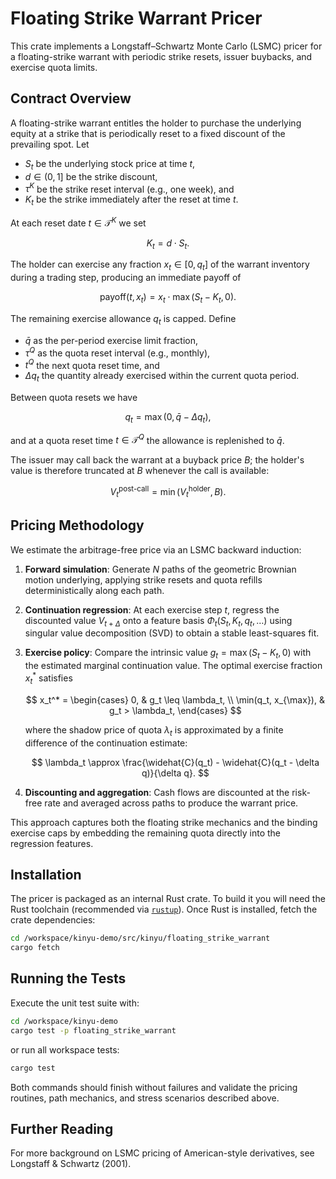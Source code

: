 # Floating Strike Warrant Pricer

This crate implements a Longstaff–Schwartz Monte Carlo (LSMC) pricer for a floating-strike warrant with periodic strike resets, issuer buybacks, and exercise quota limits.

## Contract Overview

A floating-strike warrant entitles the holder to purchase the underlying equity at a strike that is periodically reset to a fixed discount of the prevailing spot. Let

- $S_t$ be the underlying stock price at time $t$,
- $d \in (0,1]$ be the strike discount,
- $\tau^K$ be the strike reset interval (e.g., one week), and
- $K_t$ be the strike immediately after the reset at time $t$.

At each reset date $t \in \mathcal{T}^K$ we set

$$
K_t = d \cdot S_t.
$$

The holder can exercise any fraction $x_t \in [0, q_t]$ of the warrant inventory during a trading step, producing an immediate payoff of

$$
\text{payoff}(t, x_t) = x_t \cdot \max(S_t - K_t, 0).
$$

The remaining exercise allowance $q_t$ is capped. Define

- $\bar{q}$ as the per-period exercise limit fraction,
- $\tau^Q$ as the quota reset interval (e.g., monthly),
- $t^Q$ the next quota reset time, and
- $\Delta q_t$ the quantity already exercised within the current quota period.

Between quota resets we have

$$
q_t = \max\bigl(0, \bar{q} - \Delta q_t\bigr),
$$

and at a quota reset time $t \in \mathcal{T}^Q$ the allowance is replenished to $\bar{q}$.

The issuer may call back the warrant at a buyback price $B$; the holder's value is therefore truncated at $B$ whenever the call is available:

$$
V_t^{\text{post-call}} = \min\left(V_t^{\text{holder}}, B\right).
$$

## Pricing Methodology

We estimate the arbitrage-free price via an LSMC backward induction:

1. **Forward simulation**: Generate $N$ paths of the geometric Brownian motion underlying, applying strike resets and quota refills deterministically along each path.
2. **Continuation regression**: At each exercise step $t$, regress the discounted value $V_{t+\Delta}$ onto a feature basis $\Phi_t(S_t, K_t, q_t, \ldots)$ using singular value decomposition (SVD) to obtain a stable least-squares fit.
3. **Exercise policy**: Compare the intrinsic value $g_t = \max(S_t - K_t, 0)$ with the estimated marginal continuation value. The optimal exercise fraction $x_t^*$ satisfies

   $$
   x_t^* =
   \begin{cases}
   0, & g_t \leq \lambda_t, \\
   \min(q_t, x_{\max}), & g_t > \lambda_t,
   \end{cases}
   $$

   where the shadow price of quota $\lambda_t$ is approximated by a finite difference of the continuation estimate:

   $$
   \lambda_t \approx \frac{\widehat{C}(q_t) - \widehat{C}(q_t - \delta q)}{\delta q}.
   $$

4. **Discounting and aggregation**: Cash flows are discounted at the risk-free rate and averaged across paths to produce the warrant price.

This approach captures both the floating strike mechanics and the binding exercise caps by embedding the remaining quota directly into the regression features.

## Installation

The pricer is packaged as an internal Rust crate. To build it you will need the Rust toolchain (recommended via [`rustup`](https://rustup.rs/)). Once Rust is installed, fetch the crate dependencies:

```bash
cd /workspace/kinyu-demo/src/kinyu/floating_strike_warrant
cargo fetch
```

## Running the Tests

Execute the unit test suite with:

```bash
cd /workspace/kinyu-demo
cargo test -p floating_strike_warrant
```

or run all workspace tests:

```bash
cargo test
```

Both commands should finish without failures and validate the pricing routines, path mechanics, and stress scenarios described above.

## Further Reading

For more background on LSMC pricing of American-style derivatives, see Longstaff & Schwartz (2001).

